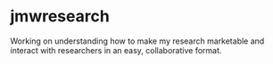 # jmwresearch
Working on understanding how to make my research marketable and interact with researchers in an easy, collaborative format. 
